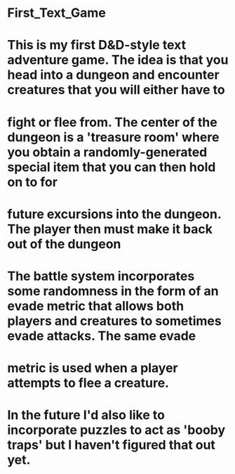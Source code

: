 # First_Text_Game

# This is my first D&D-style text adventure game. The idea is that you head into a dungeon and encounter creatures that you will either have to 
# fight or flee from. The center of the dungeon is a 'treasure room' where you obtain a randomly-generated special item that you can then hold on to for 
# future excursions into the dungeon. The player then must make it back out of the dungeon

# The battle system incorporates some randomness in the form of an evade metric that allows both players and creatures to sometimes evade attacks. The same evade 
# metric is used when a player attempts to flee a creature. 

# In the future I'd also like to incorporate puzzles to act as 'booby traps' but I haven't figured that out yet. 
